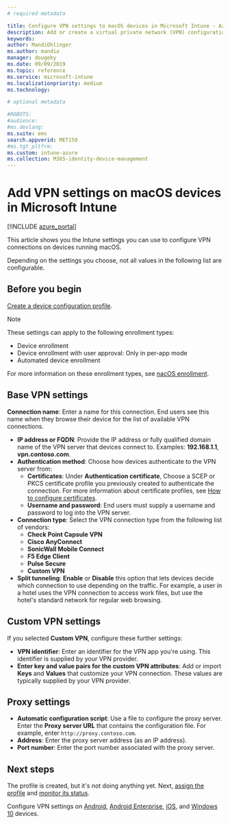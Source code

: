```yaml
---
# required metadata

title: Configure VPN settings to macOS devices in Microsoft Intune - Azure | Microsoft Docs
description: Add or create a virtual private network (VPN) configuration profile, including the connection details, split tunneling, custom VPN settings with the identifier, key and value pairs, proxy settings with a configuration script, IP or FQDN address, and TCP port in Microsoft Intune on devices running macOS.
keywords:
author: MandiOhlinger
ms.author: mandia
manager: dougeby
ms.date: 09/09/2019
ms.topic: reference
ms.service: microsoft-intune
ms.localizationpriority: medium
ms.technology:

# optional metadata

#ROBOTS:
#audience:
#ms.devlang:
ms.suite: ems
search.appverid: MET150
#ms.tgt_pltfrm:
ms.custom: intune-azure
ms.collection: M365-identity-device-management
---
```


# Add VPN settings on macOS devices in Microsoft Intune

[!INCLUDE [azure_portal](./includes/azure_portal.md)]

This article shows you the Intune settings you can use to configure VPN connections on devices running macOS.

Depending on the settings you choose, not all values in the following list are configurable.

## Before you begin

[Create a device configuration profile](vpn-settings-configure.md).

> [!NOTE]
> These settings can apply to the following enrollment types:
>
> - Device enrollment
> - Device enrollment with user approval: Only in per-app mode
> - Automated device enrollment
>
> For more information on these enrollment types, see [nacOS enrollment](macos-enroll.md).

## Base VPN settings

**Connection name**: Enter a name for this connection. End users see this name when they browse their device for the list of available VPN connections.
- **IP address or FQDN**: Provide the IP address or fully qualified domain name of the VPN server that devices connect to. Examples: **192.168.1.1**, **vpn.contoso.com**.
- **Authentication method**: Choose how devices authenticate to the VPN server from:
  - **Certificates**: Under **Authentication certificate**, Choose a SCEP or PKCS certificate profile you previously created to authenticate the connection. For more information about certificate profiles, see [How to configure certificates](certificates-configure.md).
  - **Username and password**: End users must supply a username and password to log into the VPN server.
- **Connection type**: Select the VPN connection type from the following list of vendors:
  - **Check Point Capsule VPN**
  - **Cisco AnyConnect**
  - **SonicWall Mobile Connect**
  - **F5 Edge Client**
  - **Pulse Secure**
  - **Custom VPN**
- **Split tunneling**: **Enable** or **Disable** this option that lets devices decide which connection to use depending on the traffic. For example, a user in a hotel uses the VPN connection to access work files, but use the hotel's standard network for regular web browsing.

<!--- **Per-app VPN** - Select this option if you want to associate this VPN connection with an iOS or macOS app so that the connection will be opened when the app is run. You can associate the VPN profile with an app when you assign the software. For more information, see [How to assign and monitor apps](apps-deploy.md). --->

## Custom VPN settings

If you selected **Custom VPN**, configure these further settings:

- **VPN identifier**: Enter an identifier for the VPN app you're using. This identifier is supplied by your VPN provider.
- **Enter key and value pairs for the custom VPN attributes**: Add or import **Keys** and **Values** that customize your VPN connection. These values are typically supplied by your VPN provider.

## Proxy settings

- **Automatic configuration script**: Use a file to configure the proxy server. Enter the **Proxy server URL** that contains the configuration file. For example, enter `http://proxy.contoso.com`.
- **Address**: Enter the proxy server address (as an IP address).
- **Port number**: Enter the port number associated with the proxy server.

## Next steps

The profile is created, but it's not doing anything yet. Next, [assign the profile](device-profile-assign.md) and [monitor its status](device-profile-monitor.md).

Configure VPN settings on [Android](vpn-settings-android.md), [Android Enterprise](vpn-settings-android-enterprise.md), [iOS](vpn-settings-ios.md), and [Windows 10](vpn-settings-windows-10.md) devices.

